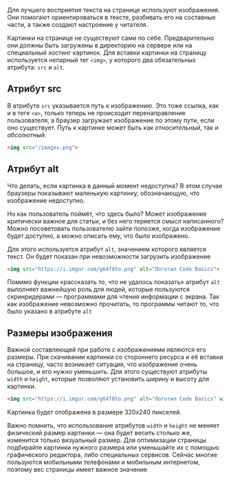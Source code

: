 
Для лучшего восприятия текста на странице используют изображения. Они помогают ориентироваться в тексте, разбивать его на составные части, а также создают настроение у читателя.

Картинки на странице не существуют сами по себе. Предварительно они должны быть загружены в директорию на сервере или на специальный хостинг картинок. Для вставки картинки на страницу используется непарный тег `<img>`, у которого два обязательных атрибута: `src` и `alt`.

## Атрибут src

В атрибуте `src` указывается путь к изображению. Это тоже ссылка, как и в теге `<a>`, только теперь не происходит перенаправление пользователя, а браузер загружает изображение по этому пути, если оно существует. Путь к картинке может быть как _относительный_, так и _абсолютный_.

```html
<img src="/images.png">
```

## Атрибут alt

Что делать, если картинка в данный момент недоступна? В этом случае браузеры показывают маленькую картинку, обозначающую, что изображение недоступно.

Но как пользователь поймёт, что здесь было? Может изображение критически важное для статьи, и без него теряется смысл написанного? Можно посоветовать пользователю зайти попозже, когда изображение будет доступно, а можно описать ему, что было изображено.

Для этого используется атрибут `alt`, значением которого является текст. Он будет показан при невозможности загрузить изображение

```html
<img src="https://i.imgur.com/g64f8to.png" alt="Логотип Code Basics">
```

Помимо функции «рассказать то, что не удалось показать» атрибут `alt` выполняет важнейшую роль для людей, которые пользуются скринридерами — программами для чтения информации с экрана. Так как изображение невозможно прочитать, то программы читают то, что было указано в атрибуте `alt`

## Размеры изображения

Важной составляющей при работе с изображениями являются его размеры. При скачивании картинки со стороннего ресурса и её вставки на страницу, часто возникает ситуация, что изображение очень большое, и его нужно уменьшить. Для этого существуют атрибуты `width` и `height`, которые позволяют установить ширину и высоту для картинки.

```html
<img src="https://i.imgur.com/g64f8to.png" alt="Логотип Code Basics" width="320" height="240">
```

Картинка будет отображена в размере 320x240 пикселей.

Важно помнить, что использование атрибутов `width` и `height` не меняет физический размер картинки — она будет весить столько же, изменится только визуальный размер. Для оптимизации страницы подбирайте картинки нужного размера или уменьшайте их с помощью графического редактора, либо специальных сервисов. Сейчас многие пользуются мобильными телефонами и мобильным интернетом, поэтому вес страницы имеет важное значение
